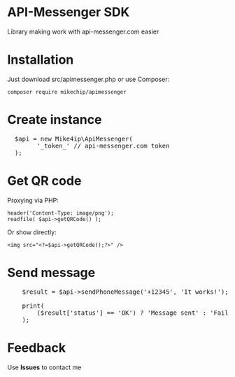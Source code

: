 # API-Messenger SDK

Library making work with api-messenger.com easier

# Installation

Just download src/apimessenger.php or use Composer:
```
composer require mikechip/apimessenger
```

# Create instance

<pre>
  $api = new Mike4ip\ApiMessenger(
        '_token_' // api-messenger.com token
  );
</pre>

# Get QR code

Proxying via PHP:
```
header('Content-Type: image/png');
readfile( $api->getQRCode() );
```

Or show directly:
```
<img src="<?=$api->getQRCode();?>" />
```


# Send message

<pre>
    $result = $api->sendPhoneMessage('+12345', 'It works!');
    
    print(
        ($result['status'] == 'OK') ? 'Message sent' : 'Fail'
    );
</pre>

# Feedback

Use **Issues** to contact me